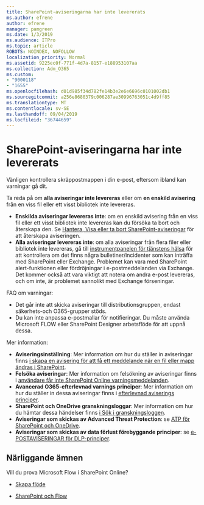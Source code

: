 ```yaml
---
title: SharePoint-aviseringarna har inte levererats
ms.author: efrene
author: efrene
manager: pamgreen
ms.date: 1/3/2019
ms.audience: ITPro
ms.topic: article
ROBOTS: NOINDEX, NOFOLLOW
localization_priority: Normal
ms.assetid: 9225ec0f-771f-4d7a-8157-e188953107aa
ms.collection: Adm_O365
ms.custom:
- "9000118"
- "1655"
ms.openlocfilehash: d01d985f34d782fe14b3e2e6e6696c0101002db1
ms.sourcegitcommit: a256e8680379c006287ae30996763051c4d9ff85
ms.translationtype: MT
ms.contentlocale: sv-SE
ms.lasthandoff: 09/04/2019
ms.locfileid: "36744659"
---
```

# <a name="sharepoint-alert-notifications-not-delivered"></a>SharePoint-aviseringarna har inte levererats

Vänligen kontrollera skräppostmappen i din e-post, eftersom ibland kan varningar gå dit.

Ta reda på om **alla aviseringar inte levereras** eller om **en enskild avisering** från en viss fil eller ett visst bibliotek inte levereras.

- **Enskilda aviseringar levereras inte**: om en enskild avisering från en viss fil eller ett visst bibliotek inte levereras kan du försöka ta bort och återskapa den. Se [Hantera, Visa eller ta bort SharePoint-aviseringar](https://support.office.com/article/manage-view-or-delete-sharepoint-alerts-99dfb19c-9a90-4a8c-aba1-aa8c8afb0de2?ui=en-US&rs=&ad=US#ID0EAADAAA=Online) för att återskapa aviseringen.
- **Alla aviseringar levereras inte**: om alla aviseringar från flera filer eller bibliotek inte levereras, gå till [instrumentpanelen för tjänstens hälsa](https://admin.microsoft.com/AdminPortal/Home#/servicehealth) för att kontrollera om det finns några bulletiner/incidenter som kan inträffa med SharePoint eller Exchange. Problemet kan vara med SharePoint alert-funktionen eller fördröjningar i e-postmeddelanden via Exchange. Det kommer också att vara viktigt att notera om andra e-post levereras, och om inte, är problemet sannolikt med Exchange förseningar.

FAQ om varningar:

- Det går inte att skicka aviseringar till distributionsgruppen, endast säkerhets-och O365-grupper stöds.
- Du kan inte anpassa e-postmallar för notifieringar. Du måste använda Microsoft FLOW eller SharePoint Designer arbetsflöde för att uppnå dessa.

Mer information:

- **Aviseringsinställning**: Mer information om hur du ställer in aviseringar finns [i skapa en avisering för att få ett meddelande när en fil eller mapp ändras i SharePoint](https://support.office.com/article/create-an-alert-to-get-notified-when-a-file-or-folder-changes-in-sharepoint-e5a79e7b-a146-46da-a9ef-d65409ba8918).
- **Felsöka aviseringar**: Mer information om felsökning av aviseringar finns i [användare får inte SharePoint Online varningsmeddelanden](https://docs.microsoft.com/sharepoint/support/sites/no-alert-notifications).
- **Avancerad O365-efterlevnad varnings principer**: Mer information om hur du ställer in dessa aviseringar finns i [efterlevnad aviserings principer](https://docs.microsoft.com/office365/securitycompliance/alert-policies).
- **SharePoint och OneDrive granskningsloggar**: Mer information om hur du hämtar dessa händelser finns [i Sök i granskningsloggen](https://docs.microsoft.com/office365/securitycompliance/search-the-audit-log-in-security-and-compliance#search-the-audit-log).
- **Aviseringar som skickas av Advanced Threat Protection**: se [ATP för SharePoint och OneDrive](https://docs.microsoft.com/office365/securitycompliance/atp-for-spo-odb-and-teams).
- **Aviseringar som skickas av data förlust förebyggande principer**: se [e-POSTAVISERINGAR för DLP-principer](https://docs.microsoft.com/office365/securitycompliance/use-notifications-and-policy-tips).

## <a name="related-topics"></a>Närliggande ämnen

Vill du prova Microsoft Flow i SharePoint Online?

- [Skapa flöde](https://support.office.com/article/a9c3e03b-0654-46af-a254-20252e580d01)

- [SharePoint och Flow](https://flow.microsoft.com//blog/sharepoint-and-flow/)
